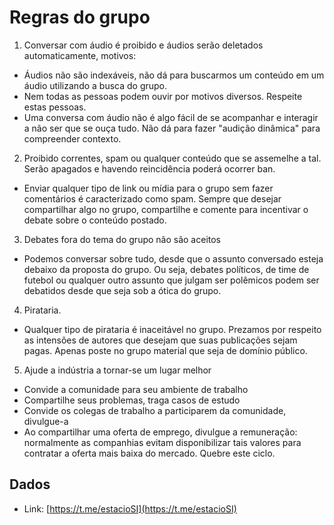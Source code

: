 # Regras do grupo

1. Conversar com áudio é proibido e áudios serão deletados automaticamente, motivos:
  * Áudios não são indexáveis, não dá para buscarmos um conteúdo em um áudio utilizando a busca do grupo.
  * Nem todas as pessoas podem ouvir por motivos diversos. Respeite estas pessoas.
  * Uma conversa com áudio não é algo fácil de se acompanhar e interagir a não ser que se ouça tudo. Não dá para fazer "audição dinâmica" para compreender contexto.
2. Proibido correntes, spam ou qualquer conteúdo que se assemelhe a tal. Serão apagados e havendo reincidência poderá ocorrer ban.
  * Enviar qualquer tipo de link ou mídia para o grupo sem fazer comentários é caracterizado como spam. Sempre que desejar compartilhar algo no grupo, compartilhe e comente para incentivar o debate sobre o conteúdo postado.
3. Debates fora do tema do grupo não são aceitos
  * Podemos conversar sobre tudo, desde que o assunto conversado esteja debaixo da proposta do grupo. Ou seja, debates políticos, de time de futebol ou qualquer outro assunto que julgam ser polêmicos podem ser debatidos desde que seja sob a ótica do grupo.
4. Pirataria.
  * Qualquer tipo de pirataria é inaceitável no grupo. Prezamos por respeito as intensões de autores que desejam que suas publicações sejam pagas. Apenas poste no grupo material que seja de domínio público.
5. Ajude a indústria a tornar-se um lugar melhor  
  * Convide a comunidade para seu ambiente de trabalho
  * Compartilhe seus problemas, traga casos de estudo
  * Convide os colegas de trabalho a participarem da comunidade, divulgue-a
  * Ao compartilhar uma oferta de emprego, divulgue a remuneração: normalmente as companhias evitam disponibilizar tais valores para contratar a oferta mais baixa do mercado. Quebre este ciclo.


## Dados
* Link: [https://t.me/estacioSI](https://t.me/estacioSI)
